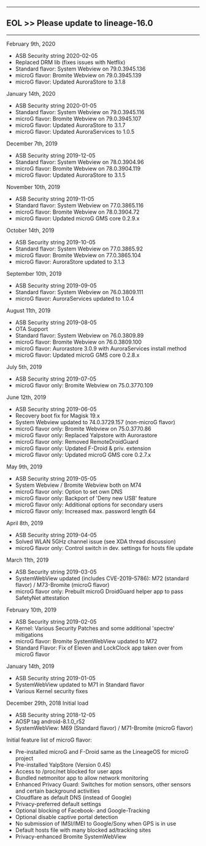 -------------------------------------
EOL >> Please update to lineage-16.0
-------------------------------------
-------------------------------------


February 9th, 2020

- ASB Security string 2020-02-05
- Replaced DRM lib (fixes issues with Netflix)
- Standard flavor: System Webview on 79.0.3945.136
- microG flavor: Bromite Webview on 79.0.3945.139
- microG flavor: Updated AuroraStore to 3.1.8


January 14th, 2020

- ASB Security string 2020-01-05
- Standard flavor: System Webview on 79.0.3945.116
- microG flavor: Bromite Webview on 79.0.3945.107
- microG flavor: Updated AuroraStore to 3.1.7
- microG flavor: Updated AuroraServices to 1.0.5


December 7th, 2019

- ASB Security string 2019-12-05
- Standard flavor: System Webview on 78.0.3904.96
- microG flavor: Bromite Webview on 78.0.3904.119
- microG flavor: Updated AuroraStore to 3.1.5


November 10th, 2019

- ASB Security string 2019-11-05
- Standard flavor: System Webview on 77.0.3865.116
- microG flavor: Bromite Webview on 78.0.3904.72
- microG flavor: Updated microG GMS core 0.2.9.x


October 14th, 2019

- ASB Security string 2019-10-05
- Standard flavor: System Webview on 77.0.3865.92
- microG flavor: Bromite Webview on 77.0.3865.104
- microG flavor: AuroraStore updated to 3.1.3


September 10th, 2019

- ASB Security string 2019-09-05
- Standard flavor: System Webview on 76.0.3809.111
- microG flavor: AuroraServices updated to 1.0.4


August 11th, 2019

- ASB Security string 2019-08-05
- OTA Support
- Standard flavor: System Webview on 76.0.3809.89
- microG flavor: Bromite Webview on 76.0.3809.100
- microG flavor: Aurorastore 3.0.9 with AuroraServices install method
- microG flavor: Updated microG GMS core 0.2.8.x


July 5th, 2019

-  ASB Security string 2019-07-05
-  microG flavor only: Bromite Webview on 75.0.3770.109


June 12th, 2019

- ASB Security string 2019-06-05
- Recovery boot fix for Magisk 19.x
- System Webview updated to 74.0.3729.157 (non-microG flavor)
- microG flavor only: Bromite Webview on 75.0.3770.86
- microG flavor only: Replaced Yalpstore with Aurorastore
- microG flavor only: Removed RemoteDroidGuard
- microG flavor only: Updated F-Droid & priv. extension
- microG flavor only: Updated microG GMS core 0.2.7.x


May 9th, 2019

- ASB Security string 2019-05-05
- System Webview / Bromite Webview both on M74
- microG flavor only: Option to set own DNS
- microG flavor only: Backport of 'Deny new USB' feature
- microG flavor only: Additional options for secondary users
- microG flavor only: Increased max. password length 64


April 8th, 2019

- ASB Security string 2019-04-05
- Solved WLAN 5GHz channel issue (see XDA thread discussion)
- microG flavor only: Control switch in dev. settings for hosts file update


March 11th, 2019

- ASB Security string 2019-03-05
- SystemWebView updated (includes CVE-2019-5786): M72 (standard flavor) / M73-Bromite (microG flavor)
- microG flavor only: Prebuilt microG DroidGuard helper app to pass SafetyNet attestation


February 10th, 2019

- ASB Security string 2019-02-05
- Kernel: Various Security Patches and some additional 'spectre' mitigations
- microG flavor: Bromite SystemWebView updated to M72
- Standard Flavor: Fix of Eleven and LockClock app taken over from microG flavor


January 14th, 2019

- ASB Security string 2019-01-05
- SystemWebView updated to M71 in Standard flavor
- Various Kernel security fixes


December 29th, 2018
Initial load

- ASB Security string 2018-12-05
- AOSP tag android-8.1.0_r52
- SystemWebView: M69 (Standard flavor) / M71-Bromite (microG flavor)


Initial feature list of microG flavor:

- Pre-installed microG and F-Droid same as the LineageOS for microG project
- Pre-installed YalpStore (Version 0.45)
- Access to /proc/net blocked for user apps
- Bundled netmonitor app to allow network monitoring
- Enhanced Privacy Guard: Switches for motion sensors, other sensors and certain background activities
- Cloudflare as default DNS (instead of Google)
- Privacy-preferred default settings
- Optional blocking of Facebook- and Google-Tracking
- Optional disable captive portal detection
- No submission of IMSI/IMEI to Google/Sony when GPS is in use
- Default hosts file with many blocked ad/tracking sites
- Privacy-enhanced Bromite SystemWebView

